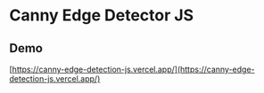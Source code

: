 # Canny Edge Detector JS


## Demo


[https://canny-edge-detection-js.vercel.app/](https://canny-edge-detection-js.vercel.app/)
